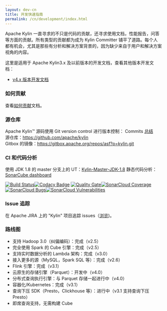 ```yaml
---
layout: dev-cn
title: 开发快速指南
permalink: /cn/development/index.html
---
```


Apache Kylin 一直寻求的不只是代码的贡献，还寻求使用文档，性能报告，问答等方面的贡献。所有类型的贡献都为成为 Kylin Committer 铺平了道路。每个人都有机会，尤其是那些有分析和解决方案背景的，因为缺少来自于用户和解决方案视角的内容。

这里是适用于 Apache Kylin3.x 及以前版本的开发文档，查看其他版本开发文档：
* [v4.x 版本开发文档](/cn/development40/)

### 如何贡献
查看[如何贡献](/cn/development/howto_contribute.html)文档。

### 源仓库
Apache Kylin™ 源码使用 Git version control 进行版本控制：
Commits [总结](https://github.com/apache/kylin/commits/master)  
源仓库：[https://github.com/apache/kylin ](https://github.com/apache/kylin )  
Gitbox 的镜像：[https://gitbox.apache.org/repos/asf?p=kylin.git ](https://gitbox.apache.org/repos/asf?p=kylin.git )

### CI 和代码分析
使用 JDK 1.8 的 master 分支上的 UT：[Kylin-Master-JDK-1.8](https://builds.apache.org/job/Kylin-Master-JDK-1.8/) 
静态代码分析：[SonarCube dashboard](https://builds.apache.org/analysis/overview?id=org.apache.kylin%3Akylin)

[![Build Status](https://travis-ci.org/apache/kylin.svg?branch=master)](https://travis-ci.org/apache/kylin)[![Codacy Badge](https://api.codacy.com/project/badge/Grade/74f0139786cd4e8a8ce69bb0c17c2e71)](https://www.codacy.com/app/kyligence-git/kylin?utm_source=github.com&amp;utm_medium=referral&amp;utm_content=apache/kylin&amp;utm_campaign=Badge_Grade)
[![Quality Gate](https://camo.githubusercontent.com/a9947cd56fb6e99807644f46830a35c1c4d4555e/68747470733a2f2f736f6e6172636c6f75642e696f2f6170692f70726f6a6563745f6261646765732f7175616c6974795f676174653f70726f6a6563743d6f72672e6170616368652e6b796c696e2533416b796c696e)](https://sonarcloud.io/dashboard/index/org.apache.kylin%3Akylin)[![SonarCloud Coverage](https://camo.githubusercontent.com/576fc0211eeafae5dd250ceaff1cf81135aae71a/68747470733a2f2f736f6e6172636c6f75642e696f2f6170692f70726f6a6563745f6261646765732f6d6561737572653f70726f6a6563743d6f72672e6170616368652e6b796c696e2533416b796c696e266d65747269633d636f766572616765)](https://sonarcloud.io/component_measures/metric/coverage/list?id=org.apache.kylin%3Akylin)[![SonarCloud Bugs](https://camo.githubusercontent.com/ce363d0c5f82c2ddc4bb5c2db4e0365354efb2cf/68747470733a2f2f736f6e6172636c6f75642e696f2f6170692f70726f6a6563745f6261646765732f6d6561737572653f70726f6a6563743d6f72672e6170616368652e6b796c696e2533416b796c696e266d65747269633d62756773)](https://sonarcloud.io/component_measures/metric/reliability_rating/list?id=org.apache.kylin%3Akylin)[![SonarCloud Vulnerabilities](https://camo.githubusercontent.com/24932e44a729982c780a9b230428f30d909657e3/68747470733a2f2f736f6e6172636c6f75642e696f2f6170692f70726f6a6563745f6261646765732f6d6561737572653f70726f6a6563743d6f72672e6170616368652e6b796c696e2533416b796c696e266d65747269633d76756c6e65726162696c6974696573)](https://sonarcloud.io/component_measures/metric/security_rating/list?id=org.apache.kylin%3Akylin)

### Issue 追踪  
在 Apache JIRA 上的 "Kylin" 项目追踪 issues（[浏览](http://issues.apache.org/jira/browse/KYLIN))。

### 路线图
- 支持 Hadoop 3.0（纠偏编码）：完成（v2.5）
- 完全使用 Spark 的 Cube 引擎：完成（v2.5）
- 支持实时数据分析的 Lambda 架构：完成（v3.0）
- 接入更多的源（MySQL，Spark SQL 等）：完成（v2.6）
- Flink 引擎：完成（v3.1）
- 云原生的存储引擎（Parquet）：开发中（v4.0）
- 分布式查询执行引擎：与 Parquet 存储一起进行中（v4.0）
- 容器化/Kubernetes：完成（v3.1）
- 查询下压 SDK（Presto，Clickhouse 等）：进行中（v3.1 支持查询下压 Presto）
- 即席查询支持，无需构建 Cube  



